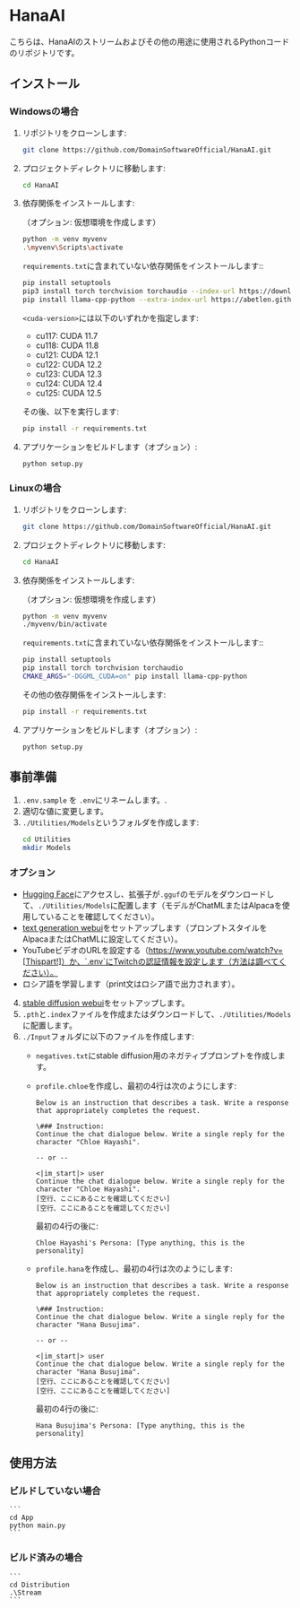 # HanaAI

こちらは、HanaAIのストリームおよびその他の用途に使用されるPythonコードのリポジトリです。

## インストール

### Windowsの場合

1. リポジトリをクローンします:
    ```bash
    git clone https://github.com/DomainSoftwareOfficial/HanaAI.git
    ```
2. プロジェクトディレクトリに移動します:
    ```bash
    cd HanaAI
    ```
3. 依存関係をインストールします:

    （オプション: 仮想環境を作成します）
    ```bash
    python -m venv myvenv
    .\myvenv\Scripts\activate
    ```

    `requirements.txt`に含まれていない依存関係をインストールします::
    ```bash
    pip install setuptools
    pip3 install torch torchvision torchaudio --index-url https://download.pytorch.org/whl/<cuda-version>
    pip install llama-cpp-python --extra-index-url https://abetlen.github.io/llama-cpp-python/whl/<cuda-version>
    ```

    `<cuda-version>`には以下のいずれかを指定します:

    - cu117: CUDA 11.7
    - cu118: CUDA 11.8
    - cu121: CUDA 12.1
    - cu122: CUDA 12.2
    - cu123: CUDA 12.3
    - cu124: CUDA 12.4
    - cu125: CUDA 12.5

    その後、以下を実行します:
    ```bash
    pip install -r requirements.txt
    ```

4. アプリケーションをビルドします（オプション）:
    ```bash
    python setup.py
    ```

### Linuxの場合

1. リポジトリをクローンします:
    ```bash
    git clone https://github.com/DomainSoftwareOfficial/HanaAI.git
    ```
2. プロジェクトディレクトリに移動します:
    ```bash
    cd HanaAI
    ```
3. 依存関係をインストールします:

    （オプション: 仮想環境を作成します）
    ```bash
    python -m venv myvenv
    ./myvenv/bin/activate
    ```

    `requirements.txt`に含まれていない依存関係をインストールします::
    ```bash
    pip install setuptools
    pip install torch torchvision torchaudio
    CMAKE_ARGS="-DGGML_CUDA=on" pip install llama-cpp-python
    ```

    その他の依存関係をインストールします:
    ```bash
    pip install -r requirements.txt
    ```

4. アプリケーションをビルドします（オプション）:
    ```bash
    python setup.py
    ```

## 事前準備

1. `.env.sample` を `.env`にリネームします。.
2. 適切な値に変更します。
3. `./Utilities/Models`というフォルダを作成します:
    ```bash
    cd Utilities
    mkdir Models
    ```

### オプション

- [Hugging Face](https://huggingface.co)にアクセスし、拡張子が`.gguf`のモデルをダウンロードして、`./Utilities/Models`に配置します（モデルがChatMLまたはAlpacaを使用していることを確認してください）。
- [text generation webui](https://github.com/oobabooga/text-generation-webui)をセットアップします（プロンプトスタイルをAlpacaまたはChatMLに設定してください）。
- YouTubeビデオのURLを設定する（https://www.youtube.com/watch?v=[Thispart!]）か、`.env`にTwitchの認証情報を設定します（方法は調べてください）。
- ロシア語を学習します（print文はロシア語で出力されます）。

4. [stable diffusion webui](https://github.com/AUTOMATIC1111/stable-diffusion-webui)をセットアップします。
5. `.pth`と`.index`ファイルを作成またはダウンロードして、`./Utilities/Models`に配置します。
6. `./Input`フォルダに以下のファイルを作成します:
    - `negatives.txt`にstable diffusion用のネガティブプロンプトを作成します。
    - `profile.chloe`を作成し、最初の4行は次のようにします:
        ```
        Below is an instruction that describes a task. Write a response that appropriately completes the request.

        \### Instruction:
        Continue the chat dialogue below. Write a single reply for the character "Chloe Hayashi".

        -- or --

        <|im_start|> user
        Continue the chat dialogue below. Write a single reply for the character "Chloe Hayashi".
        [空行、ここにあることを確認してください]
        [空行、ここにあることを確認してください]
        ```

        最初の4行の後に:
        ```
        Chloe Hayashi's Persona: [Type anything, this is the personality]
        ```
    - `profile.hana`を作成し、最初の4行は次のようにします:
        ```
        Below is an instruction that describes a task. Write a response that appropriately completes the request.

        \### Instruction:
        Continue the chat dialogue below. Write a single reply for the character "Hana Busujima".

        -- or --

        <|im_start|> user
        Continue the chat dialogue below. Write a single reply for the character "Hana Busujima".
        [空行、ここにあることを確認してください]
        [空行、ここにあることを確認してください]
        ```

        最初の4行の後に:
        ```
        Hana Busujima's Persona: [Type anything, this is the personality]
        ```

## 使用方法

### ビルドしていない場合
    ```
    cd App
    python main.py  
    ```

### ビルド済みの場合
    ```
    cd Distribution
    .\Stream
    ```
